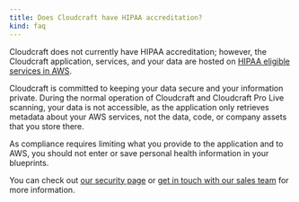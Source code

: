 ```yaml
---
title: Does Cloudcraft have HIPAA accreditation?
kind: faq
---
```


Cloudcraft does not currently have HIPAA accreditation; however, the Cloudcraft application, services, and your data are hosted on [HIPAA eligible services in AWS][1].

Cloudcraft is committed to keeping your data secure and your information private. During the normal operation of Cloudcraft and Cloudcraft Pro Live scanning, your data is not accessible, as the application only retrieves metadata about your AWS services, not the data, code, or company assets that you store there.

As compliance requires limiting what you provide to the application and to AWS, you should not enter or save personal health information in your blueprints.

You can check out [our security page][2] or [get in touch with our sales team][3] for more information.

[1]: https://aws.amazon.com/compliance/hipaa-eligible-services-reference/
[2]: https://www.cloudcraft.co/security
[3]: mailto:cloudcraft-sales@datadoghq.com
